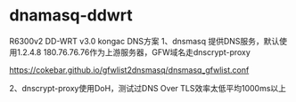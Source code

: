 # dnamasq-ddwrt
R6300v2  DD-WRT v3.0 kongac DNS方案
1、dnsmasq 提供DNS服务，默认使用1.2.4.8  180.76.76.76作为上游服务器，GFW域名走dnscrypt-proxy   

   https://cokebar.github.io/gfwlist2dnsmasq/dnsmasq_gfwlist.conf     
   
2、dnscrypt-proxy使用DoH，测试过DNS Over TLS效率太低平均1000ms以上    





